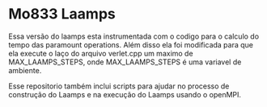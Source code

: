 # Mo833 Laamps

Essa versão do laamps esta instrumentada com o codigo para o calculo do tempo das paramount operations. Além disso ela foi modificada para que ela execute o laço do arquivo verlet.cpp um maximo de MAX_LAAMPS_STEPS, onde MAX_LAAMPS_STEPS é uma variavel de ambiente. 

Esse repositorio também inclui scripts para ajudar no processo de construção do Laamps e na execução do Laamps usando o openMPI.

